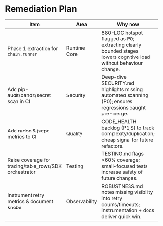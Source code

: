 # Remediation Plan

| Item | Area | Why now | Files likely | Risk | Test approach |
|------|------|---------|--------------|------|---------------|
| Phase 1 extraction for `chain.runner` | Runtime Core | 880-LOC hotspot flagged as P0; extracting clearly bounded stages lowers cognitive load without behaviour change. | `src/fmf/chain/runner.py` | Low | `python -m ruff check src tests`, `python -m mypy src/fmf/chain`, `pytest --cov` |
| Add pip-audit/bandit/secret scan in CI | Security | Deep-dive SECURITY.md highlights missing automated scanning (P0); ensures regressions caught pre-merge. | `.github/workflows/ci.yml`, new `scripts/ci_security.sh` | Low | CI workflow lint via `act` (if available) or syntax check; local shell lint via `shellcheck` emulation |
| Add radon & jscpd metrics to CI | Quality | CODE_HEALTH backlog (P1,S) to track complexity/duplication; cheap signal for future refactors. | `.github/workflows/ci.yml`, `scripts/ci_quality.sh` | Low | `bash -n scripts/ci_quality.sh`, CI dry-run |
| Raise coverage for tracing/table_rows/SDK orchestrator | Testing | TESTING.md flags <60% coverage; small-focused tests increase safety of future changes. | `tests/test_metrics_and_tracing.py`, `tests/test_processing_table_rows.py`, `tests/test_sdk_orchestrators.py` | Low | `python -m pytest --cov tests/test_metrics_and_tracing.py tests/test_processing_table_rows.py tests/test_sdk_orchestrators.py` |
| Instrument retry metrics & document knobs | Observability | ROBUSTNESS.md notes missing visibility into retry counts/timeouts; instrumentation + docs deliver quick win. | `src/fmf/core/retry.py`, `src/fmf/observability/metrics.py`, `docs/deepdive/ROBUSTNESS.md`, `docs/deepdive/DX.md` | Low | Unit tests for metrics increments; docs lint via `python -m ruff check docs` |
